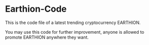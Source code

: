 # Earthion-Code

This is the code file of a latest trending cryptocurrency EARTHION.

You may use this code for further improvement, anyone is allowed to promote EARTHION anywhere they want.
